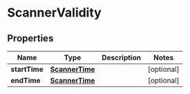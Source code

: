 
# ScannerValidity

## Properties
Name | Type | Description | Notes
------------ | ------------- | ------------- | -------------
**startTime** | [**ScannerTime**](ScannerTime.md) |  |  [optional]
**endTime** | [**ScannerTime**](ScannerTime.md) |  |  [optional]



